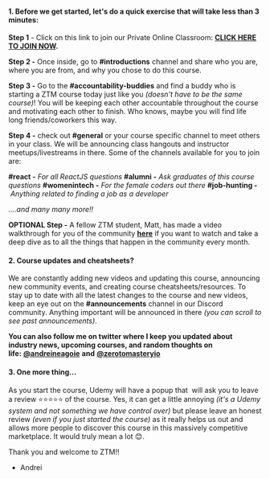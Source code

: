 #### **1. Before we get started, let's do a quick exercise that will take less than 3 minutes:**

**Step 1** - Click on this link to join our Private Online Classroom: [**CLICK HERE TO JOIN NOW**](https://discord.gg/MxEYsksyyJ)**.**
  
**Step 2 -** Once inside, go to **#introductions** channel and share who you are, where you are from, and why you chose to do this course.  
  
**Step 3 -** Go to the **#accountability-buddies** and find a buddy who is starting a ZTM course today just like you _(doesn't have to be the same course)_! You will be keeping each other accountable throughout the course and motivating each other to finish. Who knows, maybe you will find life long friends/coworkers this way.   

**Step 4 -** check out **#general** or your course specific channel to meet others in your class. We will be announcing class hangouts and instructor meetups/livestreams in there. Some of the channels available for you to join are:
  
**#react -** _For all ReactJS questions_
**#alumni -** _Ask graduates of this course questions_
**#womenintech -** _For the female coders out there_
**#job-hunting -** _Anything related to finding a job as a developer_

_....and many many more!!_

**OPTIONAL Step -** A fellow ZTM student, Matt, has made a video walkthrough for you of the community [**here**](https://youtu.be/TVI_MBoCOak) if you want to watch and take a deep dive as to all the things that happen in the community every month.  

#### **2. Course updates and cheatsheets?**

We are constantly adding new videos and updating this course, announcing new community events, and creating course cheatsheets/resources. To stay up to date with all the latest changes to the course and new videos, keep an eye out on the **#announcements** channel in our Discord community. Anything important will be announced in there _(you can scroll to see past announcements)_.

**You can also follow me on twitter where I keep you updated about industry news, upcoming courses, and random thoughts on life:** [**@andreineagoie**](https://twitter.com/AndreiNeagoie) **and** [**@zerotomasteryio**](https://twitter.com/zerotomasteryio)  

#### **3. One more thing...**
  
As you start the course, Udemy will have a popup that  will ask you to leave a review ⭐️⭐️⭐️⭐️⭐️ of the course. Yes, it can get a little annoying _(it's a Udemy system and not something we have control over)_ but please leave an honest review _(even if you just started the course)_ as it really helps us out and allows more people to discover this course in this massively competitive marketplace. It would truly mean a lot 😊.

Thank you and welcome to ZTM!!
- Andrei